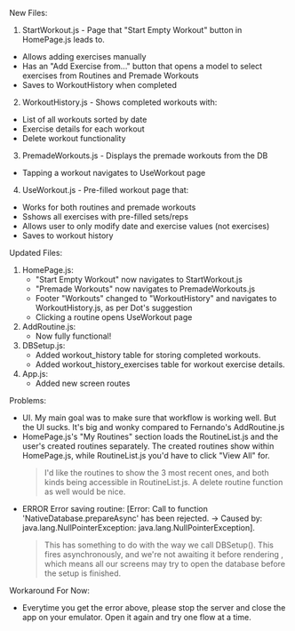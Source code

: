 New Files:
1. StartWorkout.js - Page that "Start Empty Workout" button in HomePage.js leads to.
  - Allows adding exercises manually
  - Has an "Add Exercise from..." button that opens a model to select exercises from Routines and Premade Workouts
  - Saves to WorkoutHistory when completed
2. WorkoutHistory.js - Shows completed workouts with:
  - List of all workouts sorted by date
  - Exercise details for each workout
  - Delete workout functionality
3. PremadeWorkouts.js - Displays the premade workouts from the DB
  - Tapping a workout navigates to UseWorkout page
4. UseWorkout.js - Pre-filled workout page that:
  - Works for both routines and premade workouts
  - Sshows all exercises with pre-filled sets/reps
  - Allows user to only modify date and exercise values (not exercises)
  - Saves to workout history

Updated Files:
1. HomePage.js:
   - "Start Empty Workout" now navigates to StartWorkout.js
   - "Premade Workouts" now navigates to PremadeWorkouts.js
   - Footer "Workouts" changed to "WorkoutHistory" and navigates to WorkoutHistory.js, as per Dot's suggestion
   - Clicking a routine opens UseWorkout page
2. AddRoutine.js:
   - Now fully functional!
3. DBSetup.js:
   - Added workout_history table for storing completed workouts.
   - Added workout_history_exercises table for workout exercise details.
4. App.js:
   - Added new screen routes

Problems:
- UI. My main goal was to make sure that workflow is working well. But the UI sucks. It's big and wonky compared to Fernando's AddRoutine.js
- HomePage.js's "My Routines" section loads the RoutineList.js and the user's created routines separately. The created routines show within HomePage.js, while RoutineList.js you'd have to click "View All" for.
  > I'd like the routines to show the 3 most recent ones, and both kinds being accessible in RoutineList.js.
  > A delete routine function as well would be nice.
- ERROR Error saving routine: [Error: Call to function 'NativeDatabase.prepareAsync' has been rejected. → Caused by: java.lang.NullPointerException: java.lang.NullPointerException].
  > This has something to do with the way we call DBSetup(). This fires asynchronously, and we're not awaiting it before rendering <NavigationContainer>, which means all our screens may try to open the database before the setup is finished.

Workaround For Now:
- Everytime you get the error above, please stop the server and close the app on your emulator. Open it again and try one flow at a time.
